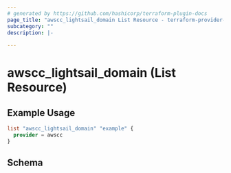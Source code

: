 ```yaml
---
# generated by https://github.com/hashicorp/terraform-plugin-docs
page_title: "awscc_lightsail_domain List Resource - terraform-provider-awscc"
subcategory: ""
description: |-
  
---
```


# awscc_lightsail_domain (List Resource)



## Example Usage

```terraform
list "awscc_lightsail_domain" "example" {
  provider = awscc
}
```

<!-- schema generated by tfplugindocs -->
## Schema
